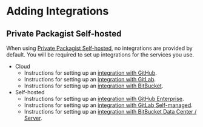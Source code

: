 # Adding Integrations
## Private Packagist Self-hosted

When using [Private Packagist Self-hosted](https://packagist.com), no
integrations are provided by default. You will be required to set up
integrations for the services you use.

- Cloud
  - Instructions for setting up an [integration with GitHub](/docs/self-hosted/github-integration-setup.md).
  - Instructions for setting up an [integration with GitLab](/docs/self-hosted/gitlab-integration-setup.md).
  - Instructions for setting up an [integration with BitBucket](/docs/self-hosted/bitbucket-integration-setup.md).
- Self-hosted
  - Instructions for setting up an [integration with GitHub Enterprise](/docs/self-hosted/github-integration-setup.md).
  - Instructions for setting up an [integration with GitLab Self-managed](/docs/self-hosted/gitlab-integration-setup.md).
  - Instructions for setting up an [integration with BitBucket Data Center / Server](/docs/self-hosted/bitbucket-server-integration-setup.md).
